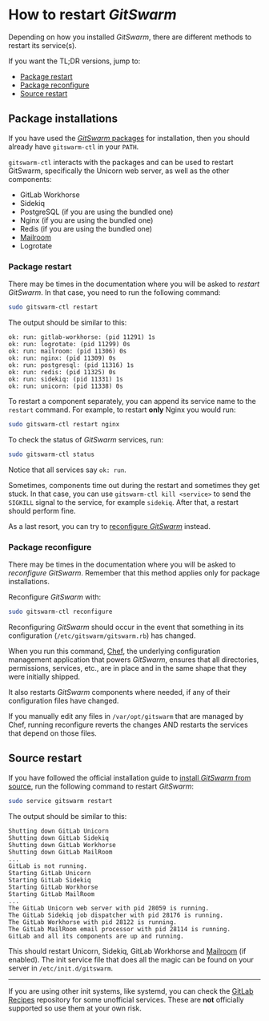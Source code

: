 # How to restart $GitSwarm$

Depending on how you installed $GitSwarm$, there are different methods to
restart its service(s).

If you want the TL;DR versions, jump to:

- [Package restart](#package-restart)
- [Package reconfigure](#package-reconfigure)
- [Source restart](#source-restart)

## Package installations

If you have used the [$GitSwarm$ packages][package-install] for
installation, then you should already have `gitswarm-ctl` in your `PATH`.

`gitswarm-ctl` interacts with the packages and can be used to restart
GitSwarm, specifically the Unicorn web server, as well as the other
components:

- GitLab Workhorse
- Sidekiq
- PostgreSQL (if you are using the bundled one)
- Nginx (if you are using the bundled one)
- Redis (if you are using the bundled one)
- [Mailroom][]
- Logrotate

### Package restart

There may be times in the documentation where you will be asked to
_restart_ $GitSwarm$. In that case, you need to run the following command:

```bash
sudo gitswarm-ctl restart
```

The output should be similar to this:

```
ok: run: gitlab-workhorse: (pid 11291) 1s
ok: run: logrotate: (pid 11299) 0s
ok: run: mailroom: (pid 11306) 0s
ok: run: nginx: (pid 11309) 0s
ok: run: postgresql: (pid 11316) 1s
ok: run: redis: (pid 11325) 0s
ok: run: sidekiq: (pid 11331) 1s
ok: run: unicorn: (pid 11338) 0s
```

To restart a component separately, you can append its service name to the
`restart` command. For example, to restart **only** Nginx you would run:

```bash
sudo gitswarm-ctl restart nginx
```

To check the status of $GitSwarm$ services, run:

```bash
sudo gitswarm-ctl status
```

Notice that all services say `ok: run`.

Sometimes, components time out during the restart and sometimes they get
stuck. In that case, you can use `gitswarm-ctl kill <service>` to send the
`SIGKILL` signal to the service, for example `sidekiq`. After that, a
restart should perform fine.

As a last resort, you can try to [reconfigure
$GitSwarm$](#package-reconfigure) instead.

### Package reconfigure

There may be times in the documentation where you will be asked to
_reconfigure_ $GitSwarm$. Remember that this method applies only for
package installations.

Reconfigure $GitSwarm$ with:

```bash
sudo gitswarm-ctl reconfigure
```

Reconfiguring $GitSwarm$ should occur in the event that something in its
configuration (`/etc/gitswarm/gitswarm.rb`) has changed.

When you run this command, [Chef], the underlying configuration management
application that powers $GitSwarm$, ensures that all directories,
permissions, services, etc., are in place and in the same shape that they
were initially shipped.

It also restarts $GitSwarm$ components where needed, if any of their
configuration files have changed.

If you manually edit any files in `/var/opt/gitswarm` that are managed by
Chef, running reconfigure reverts the changes AND restarts the services
that depend on those files.

## Source restart

If you have followed the official installation guide to [install $GitSwarm$
from source][source-install], run the following command to restart
$GitSwarm$:

```bash
sudo service gitswarm restart
```

The output should be similar to this:

```
Shutting down GitLab Unicorn
Shutting down GitLab Sidekiq
Shutting down GitLab Workhorse
Shutting down GitLab MailRoom
...
GitLab is not running.
Starting GitLab Unicorn
Starting GitLab Sidekiq
Starting GitLab Workhorse
Starting GitLab MailRoom
...
The GitLab Unicorn web server with pid 28059 is running.
The GitLab Sidekiq job dispatcher with pid 28176 is running.
The GitLab Workhorse with pid 28122 is running.
The GitLab MailRoom email processor with pid 28114 is running.
GitLab and all its components are up and running.
```

This should restart Unicorn, Sidekiq, GitLab Workhorse and [Mailroom][]
(if enabled). The init service file that does all the magic can be found on
your server in `/etc/init.d/gitswarm`.

---

If you are using other init systems, like systemd, you can check the [GitLab
Recipes][gl-recipes] repository for some unofficial services. These are **not**
officially supported so use them at your own risk.

[package-install]: https://www.perforce.com/downloads/helix-gitswarm "Download $GitSwarm$ packages"
[source-install]: ../install/installation.md "Install $GitSwarm$ from source"
[mailroom]: ../incoming_email/README.md "Used for replying by email in $GitSwarm$ issues and merge requests"
[chef]: https://www.chef.io/chef/ "Chef official website"
[gl-recipes]: https://gitlab.com/gitlab-org/gitlab-recipes/tree/master/init "GitLab Recipes repository"
